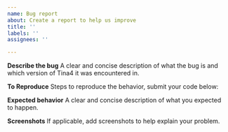 ```yaml
---
name: Bug report
about: Create a report to help us improve
title: ''
labels: ''
assignees: ''

---
```


**Describe the bug**
A clear and concise description of what the bug is and which version of Tina4 it was encountered in.

**To Reproduce**
Steps to reproduce the behavior, submit your code below:

**Expected behavior**
A clear and concise description of what you expected to happen.

**Screenshots**
If applicable, add screenshots to help explain your problem.
